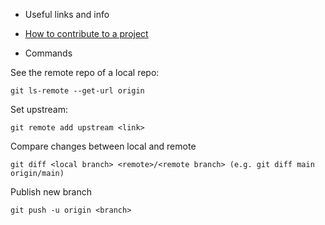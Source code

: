 * Useful links and info

- [How to contribute to a project](https://git-scm.com/book/en/v2/GitHub-Contributing-to-a-Project)


* Commands

See the remote repo of a local repo: 
```
git ls-remote --get-url origin
```
Set upstream: 
```
git remote add upstream <link>
```
Compare changes between local and remote
```
git diff <local branch> <remote>/<remote branch> (e.g. git diff main origin/main)
```
Publish new branch
```
git push -u origin <branch>
```


